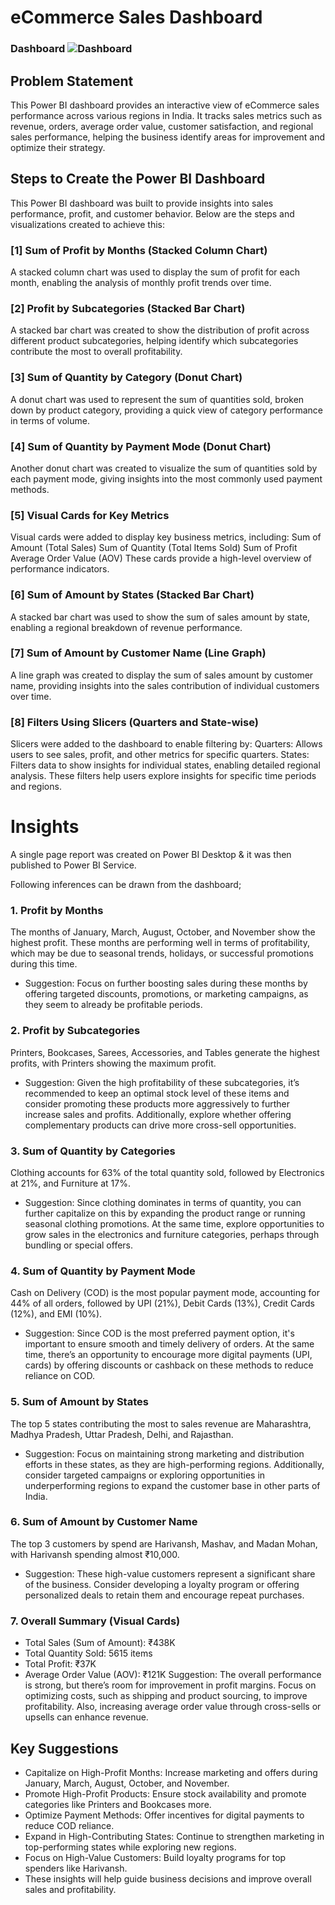 

# eCommerce Sales Dashboard 

### Dashboard ![Dashboard](https://github.com/user-attachments/assets/aac95418-e1d9-457b-afc7-23cd1978041f)




## Problem Statement
This Power BI dashboard provides an interactive view of eCommerce sales performance across various regions in India. It tracks sales metrics such as revenue, orders, average order value, customer satisfaction, and regional sales performance, helping the business identify areas for improvement and optimize their strategy.


## Steps to Create the Power BI Dashboard

This Power BI dashboard was built to provide insights into sales performance, profit, and customer behavior. Below are the steps and visualizations created to achieve this:

### [1] Sum of Profit by Months (Stacked Column Chart)

A stacked column chart was used to display the sum of profit for each month, enabling the analysis of monthly profit trends over time.

### [2] Profit by Subcategories (Stacked Bar Chart)

A stacked bar chart was created to show the distribution of profit across different product subcategories, helping identify which subcategories contribute the most to overall profitability.

### [3] Sum of Quantity by Category (Donut Chart)

A donut chart was used to represent the sum of quantities sold, broken down by product category, providing a quick view of category performance in terms of volume.

### [4] Sum of Quantity by Payment Mode (Donut Chart)

Another donut chart was created to visualize the sum of quantities sold by each payment mode, giving insights into the most commonly used payment methods.

### [5] Visual Cards for Key Metrics

Visual cards were added to display key business metrics, including:
Sum of Amount (Total Sales)
Sum of Quantity (Total Items Sold)
Sum of Profit
Average Order Value (AOV)
These cards provide a high-level overview of performance indicators.

### [6] Sum of Amount by States (Stacked Bar Chart)

A stacked bar chart was used to show the sum of sales amount by state, enabling a regional breakdown of revenue performance.

### [7] Sum of Amount by Customer Name (Line Graph)

A line graph was created to display the sum of sales amount by customer name, providing insights into the sales contribution of individual customers over time.

### [8] Filters Using Slicers (Quarters and State-wise)

Slicers were added to the dashboard to enable filtering by:
Quarters: Allows users to see sales, profit, and other metrics for specific quarters.
States: Filters data to show insights for individual states, enabling detailed regional analysis.
These filters help users explore insights for specific time periods and regions.

# Insights

A single page report was created on Power BI Desktop & it was then published to Power BI Service.

Following inferences can be drawn from the dashboard;

  
### 1. Profit by Months
The months of January, March, August, October, and November show the highest profit. These months are performing well in terms of profitability, which may be due to seasonal trends, holidays, or successful promotions during this time.
- Suggestion: Focus on further boosting sales during these months by offering targeted discounts, promotions, or marketing campaigns, as they seem to already be profitable periods.

### 2. Profit by Subcategories
Printers, Bookcases, Sarees, Accessories, and Tables generate the highest profits, with Printers showing the maximum profit.
- Suggestion: Given the high profitability of these subcategories, it’s recommended to keep an optimal stock level of these items and consider promoting these products more aggressively to further increase sales and profits. Additionally, explore whether offering complementary products can drive more cross-sell opportunities.

### 3. Sum of Quantity by Categories
Clothing accounts for 63% of the total quantity sold, followed by Electronics at 21%, and Furniture at 17%.
- Suggestion: Since clothing dominates in terms of quantity, you can further capitalize on this by expanding the product range or running seasonal clothing promotions. At the same time, explore opportunities to grow sales in the electronics and furniture categories, perhaps through bundling or special offers.

### 4. Sum of Quantity by Payment Mode
Cash on Delivery (COD) is the most popular payment mode, accounting for 44% of all orders, followed by UPI (21%), Debit Cards (13%), Credit Cards (12%), and EMI (10%).
- Suggestion: Since COD is the most preferred payment option, it's important to ensure smooth and timely delivery of orders. At the same time, there’s an opportunity to encourage more digital payments (UPI, cards) by offering discounts or cashback on these methods to reduce reliance on COD.

### 5. Sum of Amount by States
The top 5 states contributing the most to sales revenue are Maharashtra, Madhya Pradesh, Uttar Pradesh, Delhi, and Rajasthan.
- Suggestion: Focus on maintaining strong marketing and distribution efforts in these states, as they are high-performing regions. Additionally, consider targeted campaigns or exploring opportunities in underperforming regions to expand the customer base in other parts of India.

### 6. Sum of Amount by Customer Name
The top 3 customers by spend are Harivansh, Mashav, and Madan Mohan, with Harivansh spending almost ₹10,000.
- Suggestion: These high-value customers represent a significant share of the business. Consider developing a loyalty program or offering personalized deals to retain them and encourage repeat purchases.

### 7. Overall Summary (Visual Cards)
- Total Sales (Sum of Amount): ₹438K
- Total Quantity Sold: 5615 items
- Total Profit: ₹37K
- Average Order Value (AOV): ₹121K
Suggestion: The overall performance is strong, but there’s room for improvement in profit margins. Focus on optimizing costs, such as shipping and product sourcing, to improve profitability. Also, increasing average order value through cross-sells or upsells can enhance revenue.

## Key Suggestions
- Capitalize on High-Profit Months: Increase marketing and offers during January, March, August, October, and November.
- Promote High-Profit Products: Ensure stock availability and promote categories like Printers and Bookcases more.
- Optimize Payment Methods: Offer incentives for digital payments to reduce COD reliance.
- Expand in High-Contributing States: Continue to strengthen marketing in top-performing states while exploring new regions.
- Focus on High-Value Customers: Build loyalty programs for top spenders like Harivansh.
- These insights will help guide business decisions and improve overall sales and profitability.
